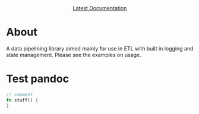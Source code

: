 <div align="center">
 <a href="https://ytitov.github.io/etl-tools-rs/doc/etl_core/index.html">Latest Documentation</a>
</div>

# About
A data pipelining library aimed mainly for use in ETL with built in logging and state management.  Please see the examples on usage.

# Test pandoc
```rust
// comment
fn stuff() {
}
```
